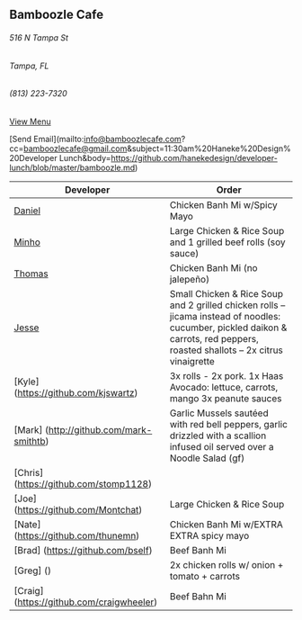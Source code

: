 ## Bamboozle Cafe
###### 516 N Tampa St
###### Tampa, FL
###### (813) 223-7320

<a href="http://bamboozlecafe.com/bamboozle-cafe-lunch-menu/" target="_blank">View Menu</a>

[Send Email](mailto:info@bamboozlecafe.com?cc=bamboozlecafe@gmail.com&subject=11:30am%20Haneke%20Design%20Developer Lunch&body=https://github.com/hanekedesign/developer-lunch/blob/master/bamboozle.md)

Developer     | Order
--------------|---------------------
[Daniel](https://github.com/dtartaglia)           	| Chicken Banh Mi w/Spicy Mayo
[Minho](https://github.com/minhochoi)               | Large Chicken & Rice Soup and 1 grilled beef rolls (soy sauce)
[Thomas](https://github.com/ThomasKomarnicki)       | Chicken Banh Mi (no jalepeño)
[Jesse](https://github.com/jessecurry)              | Small Chicken & Rice Soup and 2 grilled chicken rolls – jicama instead of noodles: cucumber, pickled daikon & carrots, red peppers, roasted shallots – 2x citrus vinaigrette
[Kyle] (https://github.com/kjswartz)                | 3x rolls - 2x pork. 1x Haas Avocado: lettuce, carrots, mango 3x peanute sauces
[Mark] (http://github.com/mark-smithtb)             | Garlic Mussels sautéed with red bell peppers, garlic drizzled with a scallion infused oil served over a Noodle Salad (gf)
[Chris] (https://github.com/stomp1128)              | 
[Joe] (https://github.com/Montchat)                 | Large Chicken & Rice Soup
[Nate] (https://github.com/thunemn)                 | Chicken Banh Mi w/EXTRA EXTRA spicy mayo
[Brad] (https://github.com/bself)                   | Beef Banh Mi                       
[Greg] ()                                           | 2x chicken rolls w/ onion + tomato + carrots
[Craig] (https://github.com/craigwheeler)           | Beef Bahn Mi
